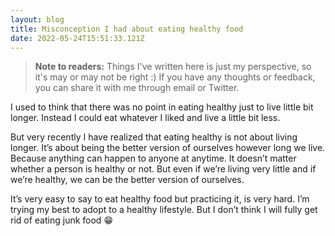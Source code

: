 ```yaml
---
layout: blog
title: Misconception I had about eating healthy food
date: 2022-05-24T15:51:33.121Z
---
```

> **Note to readers:** Things I've written here is just my perspective, so it's may or may not be right :) If you have any thoughts or feedback, you can share it with me through email or Twitter.

I used to think that there was no point in eating healthy just to live little bit longer. Instead I could eat whatever I liked and live a little bit less. 

But very recently I have realized that eating healthy is not about living longer. It’s about being the better version of ourselves however long we live. Because anything can happen to anyone at anytime. It doesn’t matter whether a person is healthy or not. But even if we’re living very little and if we’re healthy, we can be the better version of ourselves.

It’s very easy to say to eat healthy food but practicing it, is very hard. I’m trying my best to adopt to a healthy lifestyle. But I don’t think I will fully get rid of eating junk food 😁